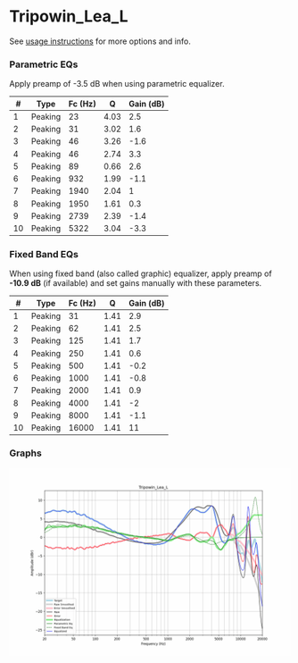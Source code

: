 # Tripowin_Lea_L
See [usage instructions](https://github.com/jaakkopasanen/AutoEq#usage) for more options and info.

### Parametric EQs
Apply preamp of -3.5 dB when using parametric equalizer.

|   # | Type    |   Fc (Hz) |    Q |   Gain (dB) |
|-----|---------|-----------|------|-------------|
|   1 | Peaking |        23 | 4.03 |         2.5 |
|   2 | Peaking |        31 | 3.02 |         1.6 |
|   3 | Peaking |        46 | 3.26 |        -1.6 |
|   4 | Peaking |        46 | 2.74 |         3.3 |
|   5 | Peaking |        89 | 0.66 |         2.6 |
|   6 | Peaking |       932 | 1.99 |        -1.1 |
|   7 | Peaking |      1940 | 2.04 |         1   |
|   8 | Peaking |      1950 | 1.61 |         0.3 |
|   9 | Peaking |      2739 | 2.39 |        -1.4 |
|  10 | Peaking |      5322 | 3.04 |        -3.3 |

### Fixed Band EQs
When using fixed band (also called graphic) equalizer, apply preamp of **-10.9 dB** (if available) and set gains manually with these parameters.

|   # | Type    |   Fc (Hz) |    Q |   Gain (dB) |
|-----|---------|-----------|------|-------------|
|   1 | Peaking |        31 | 1.41 |         2.9 |
|   2 | Peaking |        62 | 1.41 |         2.5 |
|   3 | Peaking |       125 | 1.41 |         1.7 |
|   4 | Peaking |       250 | 1.41 |         0.6 |
|   5 | Peaking |       500 | 1.41 |        -0.2 |
|   6 | Peaking |      1000 | 1.41 |        -0.8 |
|   7 | Peaking |      2000 | 1.41 |         0.9 |
|   8 | Peaking |      4000 | 1.41 |        -2   |
|   9 | Peaking |      8000 | 1.41 |        -1.1 |
|  10 | Peaking |     16000 | 1.41 |        11   |

### Graphs
![](./Tripowin_Lea_L.png)
